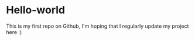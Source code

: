 # Hello-world
This is my first repo on Github, I'm hoping that I regularly update my project here  :)
